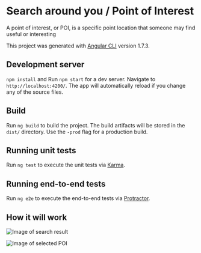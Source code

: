 # Search around you / Point of Interest

A point of interest, or POI, is a specific point location that someone may find useful or interesting

This project was generated with [Angular CLI](https://github.com/angular/angular-cli) version 1.7.3.

## Development server

`npm install` and 
Run `npm start` for a dev server. Navigate to `http://localhost:4200/`. The app will automatically reload if you change any of the source files.


## Build

Run `ng build` to build the project. The build artifacts will be stored in the `dist/` directory. Use the `-prod` flag for a production build.

## Running unit tests

Run `ng test` to execute the unit tests via [Karma](https://karma-runner.github.io).

## Running end-to-end tests

Run `ng e2e` to execute the end-to-end tests via [Protractor](http://www.protractortest.org/).

## How it will work 

![Image of search result](https://github.com/annaimaha/search-around-you/blob/master/src/assets/images/mapquest.png)


![Image of selected POI](https://github.com/annaimaha/search-around-you/blob/master/src/assets/images/selected-location.png)
